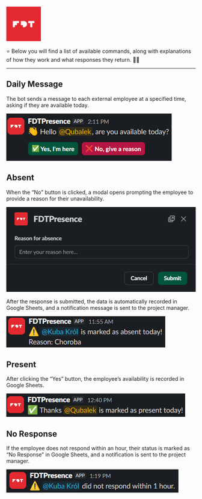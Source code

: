 <p align="left">
  <img src="src/public/img/fivedottwelve.jpg" alt="FiveDotTwelve — App Development Company" width="92px" height="92px">
</p>

<p>
⭐ Below you will find a list of available commands, along with explanations of how they work and what responses they return. 🚀✨
</p>

---

## Daily Message

The bot sends a message to each external employee at a specified time, asking if they are available today.

<p>
  <img src="src/public/img/tutorial/daily_message.png" alt="FiveDotTwelve — App Development Company">
</p>

## Absent

When the “No” button is clicked, a modal opens prompting the employee to provide a reason for their unavailability.

<p>
  <img src="src/public/img/tutorial/reason_modal.png" alt="FiveDotTwelve — App Development Company">
</p>

After the response is submitted, the data is automatically recorded in Google Sheets, and a notification message is sent to the project manager.

<p>
  <img src="src/public/img/tutorial/absent.png" alt="FiveDotTwelve — App Development Company">
</p>

## Present

After clicking the “Yes” button, the employee’s availability is recorded in Google Sheets.

<p>
  <img src="src/public/img/tutorial/present.png" alt="FiveDotTwelve — App Development Company">
</p>

## No Response

If the employee does not respond within an hour, their status is marked as “No Response” in Google Sheets, and a notification is sent to the project manager. 

<p>
  <img src="src/public/img/tutorial/no_response.png" alt="FiveDotTwelve — App Development Company">
</p>